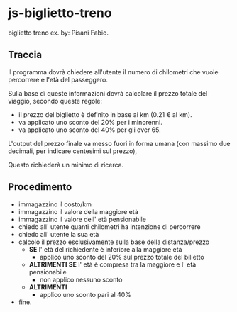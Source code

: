 # js-biglietto-treno
biglietto treno ex. by: Pisani Fabio.
## Traccia

Il programma dovrà chiedere all'utente il numero di chilometri che vuole percorrere e l'età del passeggero.

Sulla base di queste informazioni dovrà calcolare 
il prezzo totale del viaggio, secondo queste regole:
- il prezzo del biglietto è definito in base ai km (0.21 € al km).
- va applicato uno sconto del 20% per i minorenni.
- va applicato uno sconto del 40% per gli over 65.

L'output del prezzo finale va messo fuori in forma umana (con massimo due decimali, per indicare centesimi sul prezzo),

Questo richiederà un minimo di ricerca.

## Procedimento
- immagazzino il costo/km
- immagazzino il valore della maggiore età
- immagazzino il valore dell' età pensionabile
- chiedo all' utente quanti chilometri ha intenzione di percorrere
- chiedo all' utente la sua età
- calcolo il prezzo esclusivamente sulla base della distanza/prezzo
    - **SE** l' età del richiedente è inferiore alla maggiore età
        - applico uno sconto del 20% sul prezzo totale del bilietto
    - **ALTRIMENTI** **SE** l' età è compresa tra la maggiore e l' età pensionabile 
        - non applico nessuno sconto
    - **ALTRIMENTI** 
        - applico uno sconto pari al 40%
- fine.
